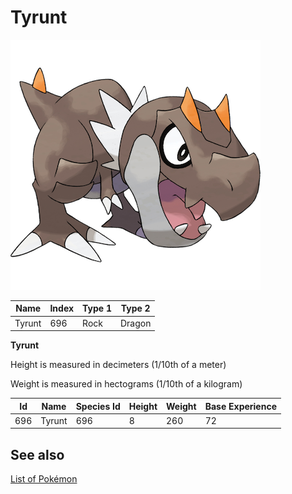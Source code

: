 # Tyrunt


![Tyrunt](images/696.png)

| **Name** | **Index** | **Type 1** | **Type 2** |
|----|----|----|----|
| Tyrunt | 696 | Rock | Dragon  |

**Tyrunt** 


Height is measured in decimeters (1/10th of a meter)

Weight is measured in hectograms (1/10th of a kilogram)

| **Id** | **Name** | **Species Id** | **Height** | **Weight** | **Base Experience** |
|--------|----------|----------------|------------|------------|---------------------|
| 696 | Tyrunt | 696 | 8 | 260 | 72 |


## See also

[List of Pokémon](../pokemon.md)
